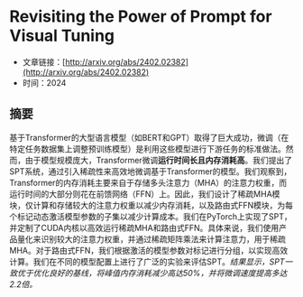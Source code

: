 # Revisiting the Power of Prompt for Visual Tuning
- 文章链接：[http://arxiv.org/abs/2402.02382](http://arxiv.org/abs/2402.02382)
- 时间：2024
## 摘要
基于Transformer的大型语言模型（如BERT和GPT）取得了巨大成功，微调（在特定任务数据集上调整预训练模型）是利用这些模型进行下游任务的标准做法。然而，由于模型规模庞大，Transformer微调**运行时间长且内存消耗高**。我们提出了SPT系统，通过引入稀疏性来高效地微调基于Transformer的模型。我们观察到，Transformer的内存消耗主要来自于存储多头注意力（MHA）的注意力权重，而运行时间的大部分则花在前馈网络（FFN）上。因此，我们设计了稀疏MHA模块，仅计算和存储较大的注意力权重以减少内存消耗，以及路由式FFN模块，为每个标记动态激活模型参数的子集以减少计算成本。我们在PyTorch上实现了SPT，并定制了CUDA内核以高效运行稀疏MHA和路由式FFN。具体来说，我们使用产品量化来识别较大的注意力权重，并通过稀疏矩阵乘法来计算注意力，用于稀疏MHA。对于路由式FFN，我们根据激活的模型参数对标记进行分组，以实现高效计算。我们在不同的模型配置上进行了广泛的实验来评估SPT。*结果显示，SPT一致优于优化良好的基线，将峰值内存消耗减少高达50%，并将微调速度提高多达2.2倍。*